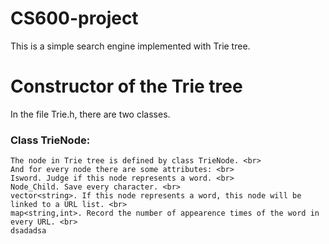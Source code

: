 # CS600-project
  This is a simple search engine implemented with Trie tree.
# Constructor of the Trie tree
  In the file Trie.h, there are two classes.
###    Class TrieNode:
    The node in Trie tree is defined by class TrieNode. <br>
    And for every node there are some attributes: <br>
    Isword. Judge if this node represents a word. <br>
    Node_Child. Save every character. <br>
    vector<string>. If this node represents a word, this node will be linked to a URL list. <br>
    map<string,int>. Record the number of appearence times of the word in every URL. <br>
    dsadadsa
